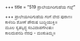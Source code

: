 +++
title = "519 ಪ್ರಾಲೇಯಗಿರಿಗುಹೆಯ ಗಙ್ಗೆ"

+++
ಪ್ರಾಲೇಯಗಿರಿಗುಹೆಯ ಗಂಗೆ ವೇದ ಪುರಾಣ।  
ಕಾಳಿಂದಿ ಶೋಣೆ ಪೌರುಷ ಬುದ್ಧಿಯುಕ್ತಿ॥  
ಮೂಲ ಸ್ವತಸ್ಸಿದ್ಧ ಸಂವಿದಾಪಗೆಗಿಂತು।  
ಕಾಲದುಪನದಿ ನೆರವು - ಮಂಕುತಿಮ್ಮ॥  
